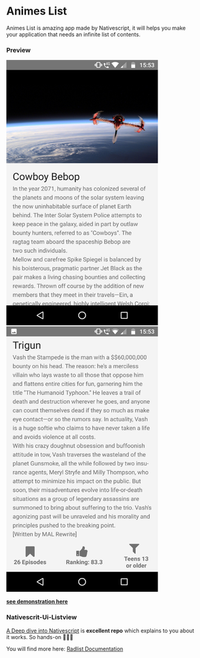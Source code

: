 # Animes List

Animes List is amazing app made by Nativescript, it will helps you make your application that needs an infinite list of contents.

### Preview

<img src="./app/images/Screenshot_20181111-155329.png" width="400px" height="700px"/><br/>
<img src="./app/images/Screenshot_20181111-155342.png" width="400px" height="700px"/><br/>

[**see demonstration here**](https://play.nativescript.org/?template=play-tsc&id=w3pena&v=11)
### Nativescrit-Ui-Listview

[A Deep dive into Nativescript](https://www.nativescript.org/blog/a-deep-dive-into-telerik-ui-for-nativescripts-listview) is **excellent repo** which explains to you about it works. So hands-on 💪💪💪

You will find more here: [Radlist Documentation](https://docs.telerik.com/devtools/nativescript-ui/Controls/NativeScript/ListView/overview)

